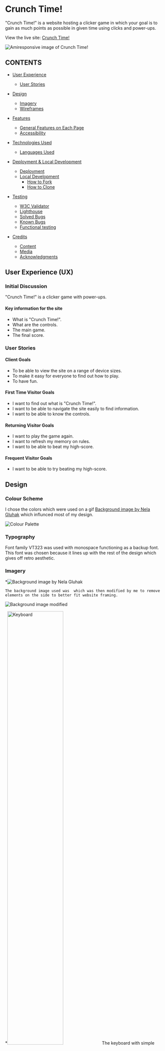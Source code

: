 # Crunch Time!

"Crunch Time!" is a website hosting a clicker game in which your goal is to gain as much points as possible in given time using clicks and power-ups. 

View the live site: [Crunch Time!](https://bidran.github.io/Crunch-Time/)

![Amiresponsive image of Crunch Time!](./docs/amiresponsive/amiresponsive.PNG)

## CONTENTS

* [User Experience](#user-experience-ux)
  * [User Stories](#user-stories)

* [Design](#design)
  * [Imagery](#imagery)
  * [Wireframes](#wireframes)

* [Features](#features)
  * [General Features on Each Page](#general-features-on-each-page)
  * [Accessibility](#accessibility)

* [Technologies Used](#technologies-used)
  * [Languages Used](#languages-used)

* [Deployment & Local Development](#deployment--local-development)
  * [Deployment](#deployment)
  * [Local Development](#local-development)
    * [How to Fork](#how-to-fork)
    * [How to Clone](#how-to-clone)

* [Testing](#testing)
  * [W3C Validator](#w3c-validator)
  * [Lighthouse](#lighthouse)
  * [Solved Bugs](#solved-bugs)
  * [Known Bugs](#known-bugs)
  * [Functional testing](#functional-testing)

* [Credits](#credits)
  * [Content](#content)
  * [Media](#media)
  * [Acknowledgments](#acknowledgments)



## User Experience (UX)

### Initial Discussion
"Crunch Time!" is a clicker game with power-ups.

#### Key information for the site

* What is "Crunch Time!".
* What are the controls.
* The main game.
* The final score.

### User Stories

#### Client Goals

* To be able to view the site on a range of device sizes.
* To make it easy for everyone to find out how to play.
* To have fun.

#### First Time Visitor Goals

* I want to find out what is "Crunch Time!".
* I want to be able to navigate the site easily to find information.
* I want to be able to know the controls.

#### Returning Visitor Goals

* I want to play the game again.
* I want to refresh my memory on rules.
* I want to be able to beat my high-score.

#### Frequent Visitor Goals

* I want to be able to try beating my high-score.


## Design

### Colour Scheme

I chose the colors which were used on a gif [Background image by Nela Gluhak](https://www.artstation.com/artwork/qQP2vL) which influnced most of my design.

![Colour Palette](./docs/design/colors.png)


### Typography

Font family VT323 was used with monospace functioning as a backup font. This font was chosen because it lines up with the rest of the design which gives off retro aesthetic.

### Imagery

*![Background image by Nela Gluhak](./docs/design/pc.gif)

    The background image used was  which was then modified by me to remove elements on the side to better fit website framing.

![Background image modified](./docs/design/pcbackground.gif)


*<img src="./docs/design/keyboard.png" alt ="Keyboard" width="60%">
    The keyboard with simple design was chosen to avoid making the screen look cluttered,
    The colors were changed to fit the colors of the background.

*<img src="./docs/design/icons.jpg" alt ="Icons" width="60%">

    Robotic pixel art which I changed to white neutral color to avoid clashing with already strong colors that are present.


Images used were from stock images websites Shutterstock, ArtStation and Pixilart. They have been credited in the [credits](#Credits) section.

### Wireframes

Wireframes created for desktop and mobile showing the original idea behind the project.

#### Introduction

<img src="./docs/wireframes/desktopintro.png" alt= “” width="value" height="500px">

<img src="./docs/wireframes/mobileintro.png" alt= “” width="value" height="500px">

#### Game

<img src="./docs/wireframes/desktopgame.png" alt= “” width="value" height="500px">

<img src="./docs/wireframes/mobilegame.png" alt= “” width="value" height="500px">

#### Score

<img src="./docs/wireframes/desktopscore.png" alt= “” width="value" height="500px">

<img src="./docs/wireframes/mobilescore.png" alt= “” width="value" height="500px">


### Features

The website is comprised of three pages. Introduction page, game page & 404 page.

### General features on each page



#### Intro Page.
  * Intro Section.

    * An introduction on what "Crunch Time!" is.
    * Gives basic info about the game such as time, controls and power-ups.

        <img src="./docs/features/intro.PNG">

 * Start button.
    
    * A button.
    * This allows the user to start the game, leading to another page.

        <img src="./docs/features/start.PNG">

#### Game page.

 * Header section.
    * Consists of "Clicks" and "Time". 
    * Allows the user to know how many clicks they have and how much time they have left.

        <img src="./docs/features/header.PNG">
      
      
 * Keyboard section.
    * Contains an image of a keyboard. 
    * Allows user to click the keyboard to gain points. 

        <img src="./docs/features/keyboard.PNG">

  * Power-Ups section.

    * Contains an three buttons with different attributes.
    * This section gives the users the option to spend their earned points on upgrades (Auto-Click, x2 Clicks & x4 Clicks).

    <img src="./docs/features/powerups.PNG">

* End screen section.

    * Contains a final score, a highscore, retry button and a home button .
    * This section gives the users the option to view their final score, their biggest score, to reset the game to try again or to go back to the home page.

    <img src="./docs/features/finalscreen.PNG">


#### 404 page.
  * 404 section.

    * Contains text with a button to lead to the home page.
    * This section provides users with the opportunity to go back to the home page with a click of a button if their page returns 404 error.
      
      <img src="./docs/features/404page.PNG">


### Accessibility
[Wave Accessibility](https://wave.webaim.org/) tool was used throughout development and for final testing of the deployed website to check for any aid accessibility testing.

Testing was focused to ensure the following criteria were met:

- Color contrasts meet a minimum ratio as specified in [WCAG 2.1 Contrast Guidelines](https://www.w3.org/WAI/WCAG21/Understanding/contrast-minimum.html)
- Heading levels are not missed or skipped to ensure the importance of content is relayed correctly to the end user
- All content is contained within landmarks to ensure ease of use for assistive technology, allowing the user to navigate by page regions
- All not textual content had alternative text or titles so descriptions are read out to screen readers
- HTML page lang attribute has been set
- Aria properties have been implemented correctly
- WCAG 2.1 Coding best practices being followed

Manual tests were also performed to ensure the website was accessible as possible and an accessibility issue was identified.

Issue #1: Wave showed contrast error for power-ups text.

Fix: Switched to black color text with a white text shadow for better accessibility.



## Technologies Used

* [Visual Studio Code](https://code.visualstudio.com) - To code the website.

* [Balsamiq](https://balsamiq.com/wireframes/) - Used to create wireframes.

* [Git](https://git-scm.com) - For version control.

* [Github](https://github.com) - To save and store the files for the website.

* [Google Dev Tools](https://developer.chrome.com/docs/devtools/) - To troubleshoot and test features, solve issues with responsiveness and styling.

* [Shutterstock](https://www.shutterstock.com/) - To acquire royalty free images.

* [Pexels](https://www.pexels.com/) - To acquire royalty free images.

* [Favicon.io](https://favicon.io/) - To create favicon.

* [Am I Responsive?](http://ami.responsivedesign.is/) - To show the website image on a range of devices.

* [Pixlr](https://pixlr.com/) - To edit the images to fit the theme of the website.

* [Adobe Photoshop](https://www.adobe.com/ie/products/photoshop.html) - To edit the gif and icons to fit website design.


### Languages Used

* The structure of the website was developed using HTML as the main language.

* The website was styled using CSS.

* The website functionality was developed using Javascript.

## Deployment & Local Development

### Deployment

The site was created using the Visual Studio code editor and pushed to github to the remote repository ‘Crunch-Time’.

Github Pages was used to deploy the live website. The instructions to achieve this are below:

1. Log in (or sign up) to Github.
2. Find the repository for this project, Crunch-Time.
3. Click on the Settings link.
4. Click on the Pages link in the left hand side navigation bar.
5. In the Source section, choose main from the drop down select branch menu. Select Root from the drop down select folder menu.
6. Click Save. Your live Github Pages site is now deployed at the URL shown.

### Local Development

#### How to Fork

To fork the Crunch-Time repository:

1. Log in (or sign up) to Github.
2. Go to the repository for this project, bidran/Crunch-Time.
3. Click the Fork button in the top right corner.

#### How to Clone

To clone the Crunch-Time repository:

1. Log in (or sign up) to GitHub.
2. Go to the repository for this project, bidran/Crunch-Time.
3. Click on the code button, select whether you would like to clone with HTTPS, SSH or GitHub CLI and copy the link shown.
4. Open the terminal in your code editor and change the current working directory to the location you want to use for the cloned directory.
5. Type 'git clone' into the terminal and then paste the link you copied in step 3. Press enter.


## Testing

### W3C Validator
* HTML
  * No errors were returned when passing through the official [W3C validator](https://validator.w3.org)

![Introduction HTML Validator Results](./docs/validators/htmlvalidatorhome.PNG)

![Game HTML Validator Results](./docs/validators/htmlvalidatorgame.PNG)

![404 HTML Validator Results](./docs/validators/htmlvalidator404.PNG)

* CSS
    * No errors were found when passing through the official [(Jigsaw) validator](https://jigsaw.w3.org)
    <p>
    <a href="https://jigsaw.w3.org/css-validator/check/referer">
        <img style="border:0;width:88px;height:31px"
            src="https://jigsaw.w3.org/css-validator/images/vcss"
            alt="Valid CSS!" />
    </a>
</p>
      
![CSS Validator Results](./docs/validators/cssvalidator.PNG)
    
* Javascript
    * No errors were found when passing through the [Jshint validator](https://jshint.com)
    
      
![Javascript Validator Results](./docs/validators/jsvalidator.PNG)

### Lighthouse

<details>
<summary>Desktop lighthouse testing</summary>
<br>
<img src="./docs/lighthouse/lighthousedesktophomewithout.PNG" alt= “Lighthouse introduction desktop” >
<br>
<img src="./docs/lighthouse/lighthousedesktophomewith.PNG" alt= “Lighthouse introduction desktop”>
* Lighthouse shows slower performance because of stylistic choice of using an animation which takes 1.5 seconds to finish.
<br>
<img src="./docs/lighthouse/lighthousedesktopgame.PNG" alt= “Lighthouse game desktop” >
<br>
<img src="./docs/lighthouse/lighthousedesktop404.PNG" alt= “Lighthouse 404 desktop” >
<br>

</details>

<details>
<summary>Mobile lighthouse testing</summary>
<br>
<img src="./docs/lighthouse/lighthousephonehomewith.PNG" alt= “Lighthouse introduction mobile” >
<br> 
<img src="./docs/lighthouse/lighthousephonegame.PNG" alt= “Lighthouse game mobile” >
<br>
<img src="./docs/lighthouse/lighthousephone404.PNG" alt= “Lighthouse 404 mobile” >
<br>
</details>

### Solved Bugs

  1. On smaller devices, background colour would show between header and background image.
      
     
      <img src="./docs/bugs/bugmargin.PNG">
 
      This issue was solved by putting a -2px margin on top.
 
   2. Introduction icons were not centered
      
      <img src="./docs/bugs/bugintroicons.PNG" height = 400px>
 
      This issue was solved by making each of the divs have fixed width.

   3. The highscore was immediately saved as an old score.
      
      <img src="./docs/bugs/highscore.PNG" height = 400px>
 
      This issue was solved by replacing highscore functioning to use local storage rather than basic variables.
    
   4. Validator was showing duplicate id names.
      
      <img src="./docs/bugs/autoclickimg.PNG" height = 400px>
 
      This issue was solved removing the id names which were caused by copying the img elements.



### Known Bugs

No bugs were found by when testing the final version of the website.

### Functional Testing

Functional testing was made troughout the development on various browsers (Opera, Chrome & Firefox), devices (PC & Samsung A23 5G) as well as [Responsive Design Checker](https://responsivedesignchecker.com).



---------



## Credits


### Content



### Media
A variety of stock images from [Pexels](https://www.pexels.com/) & [Shutterstock](https://www.shutterstock.com/) were used for this project.

* Introduction
    * [Keyboard by Symuhn](https://www.pixilart.com/art/rfp-gaming-keyboard-588fd42e13fb9f2?)
    * [Button icons by VectorPixelStar ](https://www.shutterstock.com/image-vector/automation-icons-set-robotics-logo-mechanical-778219618)

* Game page
    * [Background image by Nela Gluhak](https://www.artstation.com/artwork/qQP2vL)
    * [Keyboard by Symuhn](https://www.pixilart.com/art/rfp-gaming-keyboard-588fd42e13fb9f2?)

    * [Button icons by VectorPixelStar ](https://www.shutterstock.com/image-vector/automation-icons-set-robotics-logo-mechanical-778219618)

    
   

### Acknowledgments

I would like to thank following people for helping me with my first project:
    
* [Gareth McGirr](https://github.com/Gareth-McGirr/) - My mentor, for helping me troughout this project with his advice
